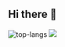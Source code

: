 ## Hi there 👋

<img alt="top-langs" src="https://github-readme-stats.vercel.app/api/top-langs/?username=AlexBarthel&langs_count=10&theme=tokyonight&layout=compact&hide=html">
<img src="https://github-profile-trophy.vercel.app/?username=AlexBarthel&theme=juicyfresh&no-bg=true" />
